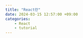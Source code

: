 ```yaml
---
title: "React란"
date: 2024-03-15 12:57:00 +09:00
categories: 
    - React
    - tutorial
---
```



 

  
  






